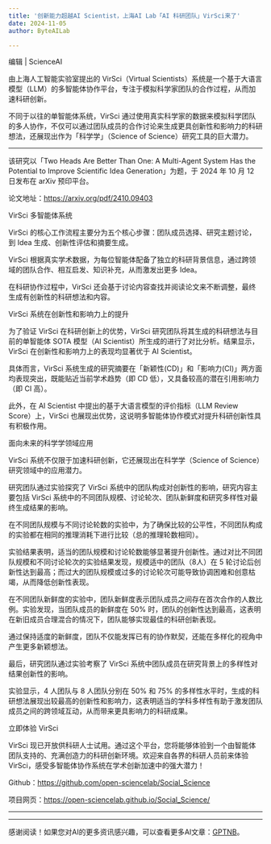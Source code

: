 ```yaml
---
title: '创新能力超越AI Scientist，上海AI Lab「AI 科研团队」VirSci来了'
date: 2024-11-05
author: ByteAILab

---
```


编辑 | ScienceAI

由上海人工智能实验室提出的 VirSci（Virtual Scientists）系统是一个基于大语言模型（LLM）的多智能体协作平台，专注于模拟科学家团队的合作过程，从而加速科研创新。

不同于以往的单智能体系统，VirSci 通过使用真实科学家的数据来模拟科学团队的多人协作，不仅可以通过团队成员的合作讨论来生成更具创新性和影响力的科研想法，还展现出作为「科学学」（Science of Science）研究工具的巨大潜力。

---


该研究以「Two Heads Are Better Than One: A Multi-Agent System Has the Potential to Improve Scientific Idea Generation」为题，于 2024 年 10 月 12 日发布在 arXiv 预印平台。

论文地址：https://arxiv.org/pdf/2410.09403

VirSci 多智能体系统

VirSci 的核心工作流程主要分为五个核心步骤：团队成员选择、研究主题讨论，到 Idea 生成、创新性评估和摘要生成。

VirSci 根据真实学术数据，为每位智能体配备了独立的科研背景信息，通过跨领域的团队合作、相互启发、知识补充，从而激发出更多 Idea。

在科研协作过程中，VirSci 还会基于讨论内容查找并阅读论文来不断调整，最终生成有创新性的科研想法和内容。

VirSci 系统在创新性和影响力上的提升

为了验证 VirSci 在科研创新上的优势，VirSci 研究团队将其生成的科研想法与目前的单智能体 SOTA 模型（AI Scientist）所生成的进行了对比分析。结果显示，VirSci 在创新性和影响力上的表现均显著优于 AI Scientist。

具体而言，VirSci 系统生成的研究摘要在「新颖性(CD)」和「影响力(CI)」两方面均表现突出，既能贴近当前学术趋势（即 CD 低），又具备较高的潜在引用影响力（即 CI 高）。

此外，在 AI Scientist 中提出的基于大语言模型的评价指标（LLM Review Score）上，VirSci 也展现出优势，这说明多智能体协作模式对提升科研创新性具有积极作用。

面向未来的科学学领域应用

VirSci 系统不仅限于加速科研创新，它还展现出在科学学（Science of Science）研究领域中的应用潜力。

研究团队通过实验探究了 VirSci 系统中的团队构成对创新性的影响，研究内容主要包括 VirSci 系统中的不同团队规模、讨论轮次、团队新鲜度和研究多样性对最终生成结果的影响。

在不同团队规模与不同讨论轮数的实验中，为了确保比较的公平性，不同团队构成的实验都在相同的推理消耗下进行比较（总的推理轮数相同）。

实验结果表明，适当的团队规模和讨论轮数能够显著提升创新性。通过对比不同团队规模和不同讨论轮次的实验结果发现，规模适中的团队（8人）在 5 轮讨论后创新性达到最高；而过大的团队规模或过多的讨论轮次可能导致协调困难和创意枯竭，从而降低创新性表现。

在不同团队新鲜度的实验中，团队新鲜度表示团队成员之间存在首次合作的人数比例。实验发现，当团队成员的新鲜度在 50% 时，团队的创新性达到最高，这表明在新旧成员合理混合的情况下，团队能够实现最佳的科研创新表现。

通过保持适度的新鲜度，团队不仅能发挥已有的协作默契，还能在多样化的视角中产生更多新颖想法。

最后，研究团队通过实验考察了 VirSci 系统中团队成员在研究背景上的多样性对结果创新性的影响。

实验显示，4 人团队与 8 人团队分别在 50% 和 75% 的多样性水平时，生成的科研想法展现出较最高的创新性和影响力，这表明适当的学科多样性有助于激发团队成员之间的跨领域互动，从而带来更具影响力的科研成果。

立即体验 VirSci

VirSci 现已开放供科研人士试用。通过这个平台，您将能够体验到一个由智能体团队支持的、充满创造力的科研创新环境。欢迎来自各界的科研人员前来体验 VirSci，感受多智能体协作系统在学术创新加速中的强大潜力！

Github：https://github.com/open-sciencelab/Social_Science

项目网页：https://open-sciencelab.github.io/Social_Science/

---
---
感谢阅读！如果您对AI的更多资讯感兴趣，可以查看更多AI文章：[GPTNB](https://gptnb.com)。